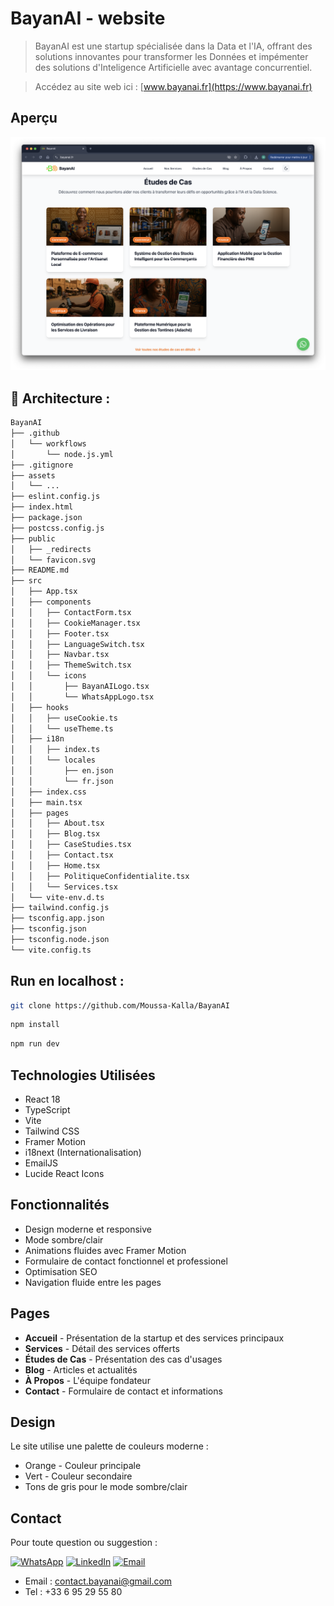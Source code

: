 # BayanAI - website
> BayanAI est une
startup spécialisée dans la Data et l'IA, offrant des solutions innovantes pour transformer les Données et impémenter des solutions d'Inteligence Artificielle avec avantage concurrentiel.

> Accédez au site web ici : [www.bayanai.fr](https://www.bayanai.fr)

## Aperçu

![apercu](https://github.com/Moussa-Kalla/BayanAI/blob/mk_dev/assets/screenshoot.png?raw=true)

## 📁 Architecture : 

```bash
BayanAI
├── .github
│   └── workflows
│       └── node.js.yml
├── .gitignore
├── assets
│   └── ... 
├── eslint.config.js
├── index.html
├── package.json
├── postcss.config.js
├── public
│   ├── _redirects
│   └── favicon.svg
├── README.md
├── src
│   ├── App.tsx
│   ├── components
│   │   ├── ContactForm.tsx
│   │   ├── CookieManager.tsx
│   │   ├── Footer.tsx
│   │   ├── LanguageSwitch.tsx
│   │   ├── Navbar.tsx
│   │   ├── ThemeSwitch.tsx
│   │   └── icons
│   │       ├── BayanAILogo.tsx
│   │       └── WhatsAppLogo.tsx
│   ├── hooks
│   │   ├── useCookie.ts
│   │   └── useTheme.ts
│   ├── i18n
│   │   ├── index.ts
│   │   └── locales
│   │       ├── en.json
│   │       └── fr.json
│   ├── index.css
│   ├── main.tsx
│   ├── pages
│   │   ├── About.tsx
│   │   ├── Blog.tsx
│   │   ├── CaseStudies.tsx
│   │   ├── Contact.tsx
│   │   ├── Home.tsx
│   │   ├── PolitiqueConfidentialite.tsx
│   │   └── Services.tsx
│   └── vite-env.d.ts
├── tailwind.config.js
├── tsconfig.app.json
├── tsconfig.json
├── tsconfig.node.json
└── vite.config.ts
```

## Run en localhost :

```bash
git clone https://github.com/Moussa-Kalla/BayanAI
```
```bash
npm install
```

```bash
npm run dev
```

## Technologies Utilisées

- React 18
- TypeScript
- Vite
- Tailwind CSS
- Framer Motion
- i18next (Internationalisation)
- EmailJS
- Lucide React Icons

## Fonctionnalités

- Design moderne et responsive
- Mode sombre/clair
- Animations fluides avec Framer Motion
- Formulaire de contact fonctionnel et professionel
- Optimisation SEO
- Navigation fluide entre les pages

## Pages

- **Accueil** - Présentation de la startup et des services principaux
- **Services** - Détail des services offerts
- **Études de Cas** - Présentation des cas d'usages
- **Blog** - Articles et actualités
- **À Propos** - L'équipe fondateur
- **Contact** - Formulaire de contact et informations

## Design

Le site utilise une palette de couleurs moderne :
- Orange - Couleur principale
- Vert - Couleur secondaire
- Tons de gris pour le mode sombre/clair

## Contact

Pour toute question ou suggestion :

[![WhatsApp](https://img.icons8.com/color/48/000000/whatsapp.png)](https://wa.me/+33695295580)
[![LinkedIn](https://img.icons8.com/color/48/000000/linkedin.png)](https://www.linkedin.com/company/BayanAI/)
[![Email](https://img.icons8.com/color/48/000000/email.png)](mailto:contact.bayanai@gmail.com)

- Email : contact.bayanai@gmail.com
- Tel : +33 6 95 29 55 80





